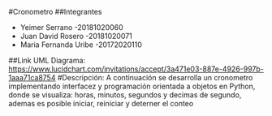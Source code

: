 #Cronometro
##Integrantes
* Yeimer Serrano        -20181020060
* Juan David Rosero     -20181020071
* Maria Fernanda Uribe  -20172020110

##Link UML
Diagrama: https://www.lucidchart.com/invitations/accept/3a471e03-887e-4926-997b-1aaa71ca8754
#Descripción:
A continuación se desarrolla un cronometro implementando interfacez y programación orientada a objetos en Python, 
donde se visualiza: horas, minutos, segundos y decimas de segundo, ademas es posible iniciar, reiniciar y deterner el conteo


